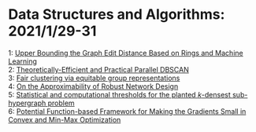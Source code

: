 # Data Structures and Algorithms: 2021/1/29-31  
1: [Upper Bounding the Graph Edit Distance Based on Rings and Machine  Learning](https://doi.org/10.48550/arXiv.1907.00203)  
2: [Theoretically-Efficient and Practical Parallel DBSCAN](https://doi.org/10.48550/arXiv.1912.06255)  
3: [Fair clustering via equitable group representations](https://doi.org/10.48550/arXiv.2006.11009)  
4: [On the Approximability of Robust Network Design](https://doi.org/10.48550/arXiv.2009.12291)  
5: [Statistical and computational thresholds for the planted $k$-densest  sub-hypergraph problem](https://doi.org/10.48550/arXiv.2011.11500)  
6: [Potential Function-based Framework for Making the Gradients Small in  Convex and Min-Max Optimization](https://doi.org/10.48550/arXiv.2101.12101)  